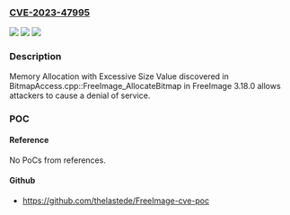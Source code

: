 ### [CVE-2023-47995](https://cve.mitre.org/cgi-bin/cvename.cgi?name=CVE-2023-47995)
![](https://img.shields.io/static/v1?label=Product&message=n%2Fa&color=blue)
![](https://img.shields.io/static/v1?label=Version&message=n%2Fa&color=blue)
![](https://img.shields.io/static/v1?label=Vulnerability&message=n%2Fa&color=brighgreen)

### Description

Memory Allocation with Excessive Size Value discovered in BitmapAccess.cpp::FreeImage_AllocateBitmap in FreeImage 3.18.0 allows attackers to cause a denial of service.

### POC

#### Reference
No PoCs from references.

#### Github
- https://github.com/thelastede/FreeImage-cve-poc

